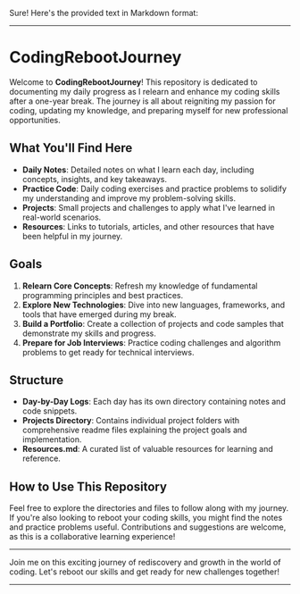 Sure! Here's the provided text in Markdown format:

---

# CodingRebootJourney

Welcome to **CodingRebootJourney**! This repository is dedicated to documenting my daily progress as I relearn and enhance my coding skills after a one-year break. The journey is all about reigniting my passion for coding, updating my knowledge, and preparing myself for new professional opportunities.

## What You'll Find Here

- **Daily Notes**: Detailed notes on what I learn each day, including concepts, insights, and key takeaways.
- **Practice Code**: Daily coding exercises and practice problems to solidify my understanding and improve my problem-solving skills.
- **Projects**: Small projects and challenges to apply what I've learned in real-world scenarios.
- **Resources**: Links to tutorials, articles, and other resources that have been helpful in my journey.

## Goals

1. **Relearn Core Concepts**: Refresh my knowledge of fundamental programming principles and best practices.
2. **Explore New Technologies**: Dive into new languages, frameworks, and tools that have emerged during my break.
3. **Build a Portfolio**: Create a collection of projects and code samples that demonstrate my skills and progress.
4. **Prepare for Job Interviews**: Practice coding challenges and algorithm problems to get ready for technical interviews.

## Structure

- **Day-by-Day Logs**: Each day has its own directory containing notes and code snippets.
- **Projects Directory**: Contains individual project folders with comprehensive readme files explaining the project goals and implementation.
- **Resources.md**: A curated list of valuable resources for learning and reference.

## How to Use This Repository

Feel free to explore the directories and files to follow along with my journey. If you're also looking to reboot your coding skills, you might find the notes and practice problems useful. Contributions and suggestions are welcome, as this is a collaborative learning experience!

---

Join me on this exciting journey of rediscovery and growth in the world of coding. Let's reboot our skills and get ready for new challenges together!

---
